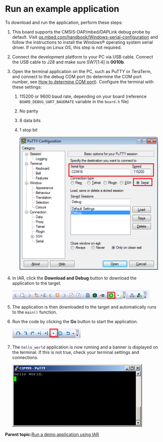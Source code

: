 # Run an example application

To download and run the application, perform these steps:

1.  This board supports the CMSIS-DAP/mbed/DAPLink debug probe by default. Visit [os.mbed.com/handbook/Windows-serial-configuration](https://os.mbed.com/handbook/Windows-serial-configuration) and follow the instructions to install the Windows® operating system serial driver. If running on Linux OS, this step is not required.
2.  Connect the development platform to your PC via USB cable. Connect the USB cable to J28 and make sure SW7\[1:4\] is **0010b**.
3.  Open the terminal application on the PC, such as PuTTY or TeraTerm, and connect to the debug COM port \(to determine the COM port number, see [How to determine COM port](how_to_determine_com_port.md#)\). Configure the terminal with these settings:
    1.  115200 or 9600 baud rate, depending on your board \(reference `BOARD_DEBUG_UART_BAUDRATE` variable in the `board.h` file\)
    2.  No parity
    3.  8 data bits
    4.  1 stop bit

        ![](../images/terminal_putty_configuration_001.png "Terminal (PuTTY) configuration")

4.  In IAR, click the **Download and Debug** button to download the application to the target.

    ![](../images/download_and_debug_button_rt1050.png "Download and Debug button")

5.  The application is then downloaded to the target and automatically runs to the `main()` function.

6.  Run the code by clicking the **Go** button to start the application.

    ![](../images/go_button_rt1050.png "Go button")

7.  The `hello_world` application is now running and a banner is displayed on the terminal. If this is not true, check your terminal settings and connections.

    ![](../images/hello_world_lowercase_001.png "Text display of the hello_world demo")


**Parent topic:**[Run a demo application using IAR](../topics/run_a_demo_application_using_iar.md)

